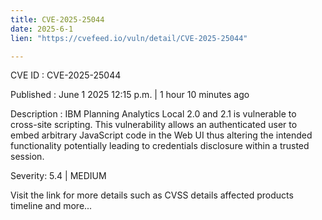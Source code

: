 ```yaml
---
title: CVE-2025-25044
date: 2025-6-1
lien: "https://cvefeed.io/vuln/detail/CVE-2025-25044"

---
```


CVE ID : CVE-2025-25044

Published :  June 1
2025
12:15 p.m. | 1 hour
10 minutes ago

Description : IBM Planning Analytics Local 2.0 and 2.1 is vulnerable to cross-site scripting. This vulnerability allows an authenticated user to embed arbitrary JavaScript code in the Web UI thus altering the intended functionality potentially leading to credentials disclosure within a trusted session.

Severity: 5.4 | MEDIUM

Visit the link for more details
such as CVSS details
affected products
timeline
and more...

